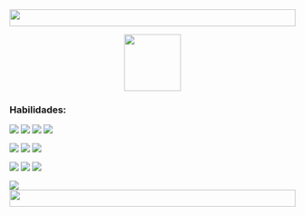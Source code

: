 <img src="https://user-images.githubusercontent.com/67590378/98765228-66c5e080-23bc-11eb-81f8-f59e80cefc38.png" height="30px" width="100%" align="top">

<p align="center"><img width="100px" src="https://user-images.githubusercontent.com/67590378/108642353-722cab80-7483-11eb-9da8-2dffd87ebd38.gif"></p>

### Habilidades:

  <img src="https://img.shields.io/badge/HTML-E34F26?style=for-the-badge&logo=html5&logoColor=white">   <img src="https://img.shields.io/badge/CSS-1572B6?&style=for-the-badge&logo=css3&logoColor=white">   <img src="https://img.shields.io/badge/Bootstrap-563D7C?style=for-the-badge&logo=bootstrap&logoColor=white">   <img src="https://img.shields.io/badge/JavaScript-F7DF1E?style=for-the-badge&logo=javascript&logoColor=black"> 
  
  <img src="https://img.shields.io/badge/Java-ED8B00?style=for-the-badge&logo=java&logoColor=white">   <img src="https://img.shields.io/badge/firebase-ffca28?style=for-the-badge&logo=firebase&logoColor=white">   <img src="https://img.shields.io/badge/Android-3DDC84?style=for-the-badge&logo=android&logoColor=white"> 
  
   <img src="https://img.shields.io/badge/Opencv-000000?style=for-the-badge&logo=opencv&logoColor=red">   <img src="https://img.shields.io/badge/TensorFlow-000000?style=for-the-badge&logo=Tensorflow&logoColor=orange">  <img src="https://img.shields.io/badge/Python-3776AB?style=for-the-badge&logo=python&logoColor=white">
  
   <img src="https://img.shields.io/badge/Unity-100000?style=for-the-badge&logo=unity&logoColor=white">
  <br>
  
  
<img src="https://user-images.githubusercontent.com/67590378/98765228-66c5e080-23bc-11eb-81f8-f59e80cefc38.png" height="30px" width="100%" align="bottom">
